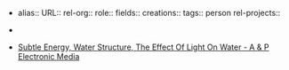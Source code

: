 - alias::
  URL::
  rel-org::
  role::
  fields::
  creations::
  tags:: person
  rel-projects::

-
- [Subtle Energy, Water Structure, The Effect Of Light On Water - A & P Electronic Media](https://emediapress.com/shop/subtle-energy-water-structure-the-effect-of-light-on-water/)
